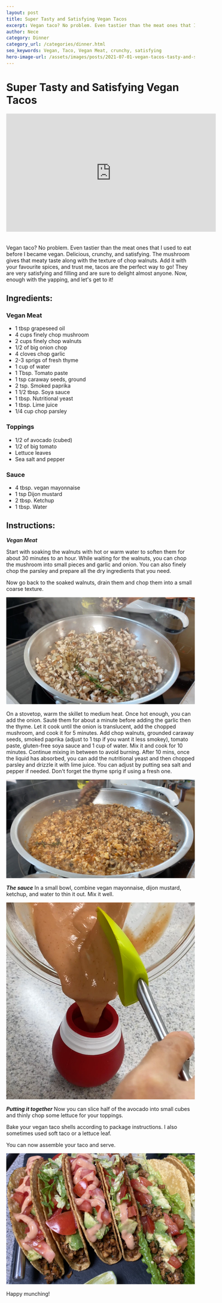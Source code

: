 ```yaml
---
layout: post
title: Super Tasty and Satisfying Vegan Tacos
excerpt: Vegan taco? No problem. Even tastier than the meat ones that I used to eat before I became vegan. Delicious, crunchy, and satisfying.
author: Nece
category: Dinner
category_url: /categories/dinner.html
seo_keywords: Vegan, Taco, Vegan Meat, crunchy, satisfying
hero-image-url: /assets/images/posts/2021-07-01-vegan-tacos-tasty-and-satisfying/cover.jpg
---
```



# Super Tasty and Satisfying Vegan Tacos

<div class="videoWrapper">
  <iframe width="560" height="315" src="https://www.youtube.com/embed/YpnGWP01mtk" title="YouTube video player" frameborder="0" allow="accelerometer; autoplay; clipboard-write; encrypted-media; gyroscope; picture-in-picture" allowfullscreen></iframe>
</div>
<br>


Vegan taco? No problem. Even tastier than the meat ones that I used to eat before I became vegan. Delicious, crunchy, and satisfying. The mushroom gives that meaty taste along with the texture of chop walnuts. Add it with your favourite spices, and trust me, tacos are the perfect way to go!  They are very satisfying and filling and are sure to delight almost anyone. Now, enough with the yapping, and let's get to it!

## Ingredients:

### Vegan Meat
* 1 tbsp grapeseed oil
* 4 cups finely chop mushroom
* 2 cups finely chop walnuts
* 1/2 of big onion chop
* 4 cloves chop garlic
* 2-3 sprigs of fresh thyme
* 1 cup of water
* 1 Tbsp. Tomato paste
* 1 tsp caraway seeds, ground
* 2 tsp. Smoked paprika
* 1 1/2 tbsp. Soya sauce
* 1 tbsp. Nutritional yeast
* 1 tbsp. Lime juice
* 1/4 cup chop parsley

### Toppings
* 1/2 of avocado (cubed)
* 1/2 of big tomato
* Lettuce leaves
* Sea salt and pepper

### Sauce
* 4 tbsp. vegan mayonnaise
* 1 tsp Dijon mustard
* 2 tbsp. Ketchup
* 1 tbsp. Water

## Instructions:

__*Vegan Meat*__

Start with soaking the walnuts with hot or warm water to soften them for about 30 minutes to an hour. While waiting for the walnuts, you can chop the mushroom into small pieces and garlic and onion. You can also finely chop the parsley and prepare all the dry ingredients that you need.

Now go back to the soaked walnuts, drain them and chop them into a small coarse texture.

![Cooking Mushrooms](/assets/images/posts/2021-07-01-vegan-tacos-tasty-and-satisfying/cooking-mushrooms.jpg "Cooking Mushrooms")

On a stovetop, warm the skillet to medium heat. Once hot enough, you can add the onion. Sauté them for about a minute before adding the garlic then the thyme. Let it cook until the onion is translucent, add the chopped mushroom, and cook it for 5 minutes. Add chop walnuts, grounded caraway seeds, smoked paprika (adjust to 1 tsp if you want it less smokey), tomato paste, gluten-free soya sauce and 1 cup of water. Mix it and cook for 10 minutes. Continue mixing in between to avoid burning. After 10 mins, once the liquid has absorbed, you can add the nutritional yeast and then chopped parsley and drizzle it with lime juice. You can adjust by putting sea salt and pepper if needed. Don't forget the thyme sprig if using a fresh one.

![Vegan Meat Done](/assets/images/posts/2021-07-01-vegan-tacos-tasty-and-satisfying/vegan-meat-done.jpg "Vegan Meat Done")

__*The sauce*__
In a small bowl, combine vegan mayonnaise, dijon mustard, ketchup, and water to thin it out. Mix it well.

![Sauce](/assets/images/posts/2021-07-01-vegan-tacos-tasty-and-satisfying/sauce.jpg "Sauce")

__*Putting it together*__
Now you can slice half of the avocado into small cubes and thinly chop some lettuce for your toppings.

Bake your vegan taco shells according to package instructions. I also sometimes used soft taco or a lettuce leaf.

You can now assemble your taco and serve.

![Vegan Taco](/assets/images/posts/2021-07-01-vegan-tacos-tasty-and-satisfying/complete-vegan-taco.jpg "Vegan Taco")

Happy munching!


